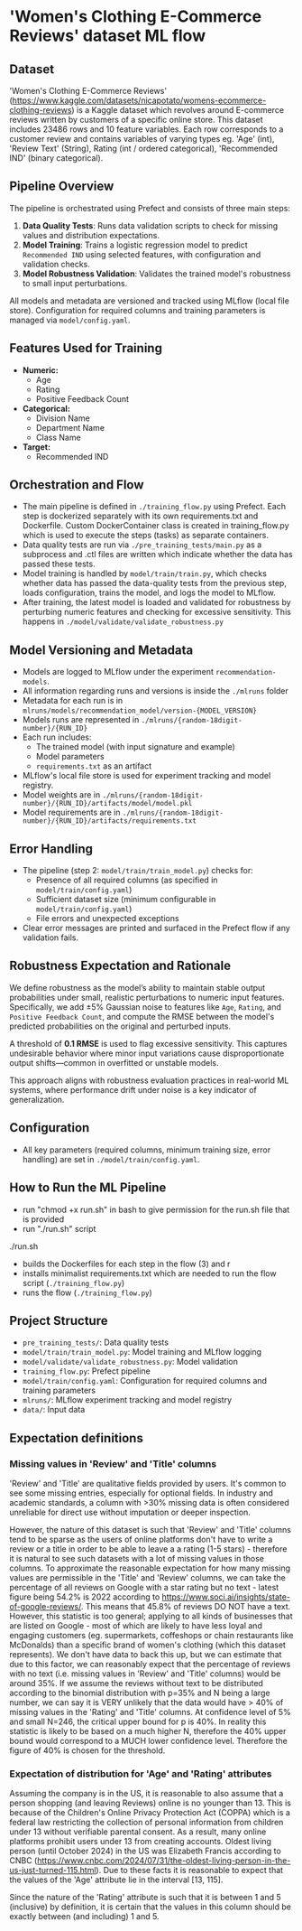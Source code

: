 # 'Women's Clothing E-Commerce Reviews' dataset ML flow

## Dataset 
'Women's Clothing E-Commerce Reviews' (https://www.kaggle.com/datasets/nicapotato/womens-ecommerce-clothing-reviews) is a Kaggle dataset which revolves around E-commerce reviews written by customers of a specific online store. This dataset includes 23486 rows and 10 feature variables. Each row corresponds to a customer review and contains variables of varying types eg. 'Age' (int), 'Review Text' (String), Rating (int / ordered categorical), 'Recommended IND' (binary categorical).

## Pipeline Overview

The pipeline is orchestrated using Prefect and consists of three main steps:
1. **Data Quality Tests**: Runs data validation scripts to check for missing values and distribution expectations.
2. **Model Training**: Trains a logistic regression model to predict `Recommended IND` using selected features, with configuration and validation checks.
3. **Model Robustness Validation**: Validates the trained model's robustness to small input perturbations.

All models and metadata are versioned and tracked using MLflow (local file store). Configuration for required columns and training parameters is managed via `model/config.yaml`.

## Features Used for Training
- **Numeric:**
  - Age
  - Rating
  - Positive Feedback Count
- **Categorical:**
  - Division Name
  - Department Name
  - Class Name
- **Target:**
  - Recommended IND

## Orchestration and Flow
- The main pipeline is defined in `./training_flow.py` using Prefect. Each step is dockerized separately with its own requirements.txt and Dockerfile. Custom DockerContainer class is created in training_flow.py which is used to execute the steps (tasks) as separate containers.
- Data quality tests are run via `./pre_training_tests/main.py` as a subprocess and .ctl files are written which indicate whether the data has passed these tests.
- Model training is handled by `model/train/train.py`, which checks whether data has passed the data-quality tests from the previous step, loads configuration, trains the model, and logs the model to MLflow.
- After training, the latest model is loaded and validated for robustness by perturbing numeric features and checking for excessive sensitivity. This happens in `./model/validate/validate_robustness.py`

## Model Versioning and Metadata
- Models are logged to MLflow under the experiment `recommendation-models`.
- All information regarding runs and versions is inside the `./mlruns` folder
- Metadata for each run is in `mlruns/models/recommendation_model/version-{MODEL_VERSION}`
- Models runs are represented in `./mlruns/{random-18digit-number}/{RUN_ID}`
- Each run includes:
  - The trained model (with input signature and example)
  - Model parameters
  - `requirements.txt` as an artifact
- MLflow's local file store is used for experiment tracking and model registry.
- Model weights are in `./mlruns/{random-18digit-number}/{RUN_ID}/artifacts/model/model.pkl`
- Model requirements are in `./mlruns/{random-18digit-number}/{RUN_ID}/artifacts/requirements.txt`

## Error Handling
- The pipeline (step 2: `model/train/train_model.py`) checks for:
  - Presence of all required columns (as specified in `model/train/config.yaml`)
  - Sufficient dataset size (minimum configurable in `model/train/config.yaml`)
  - File errors and unexpected exceptions
- Clear error messages are printed and surfaced in the Prefect flow if any validation fails.

## Robustness Expectation and Rationale

We define robustness as the model’s ability to maintain stable output probabilities under small, realistic perturbations to numeric input features. Specifically, we add ±5% Gaussian noise to features like `Age`, `Rating`, and `Positive Feedback Count`, and compute the RMSE between the model's predicted probabilities on the original and perturbed inputs.

A threshold of **0.1 RMSE** is used to flag excessive sensitivity. This captures undesirable behavior where minor input variations cause disproportionate output shifts—common in overfitted or unstable models.

This approach aligns with robustness evaluation practices in real-world ML systems, where performance drift under noise is a key indicator of generalization.


## Configuration
- All key parameters (required columns, minimum training size, error handling) are set in `./model/train/config.yaml`.

## How to Run the ML Pipeline
- run "chmod +x run.sh" in bash to give permission for the run.sh file that is provided
- run "./run.sh" script

./run.sh
- builds the Dockerfiles for each step in the flow (3) and r
- installs minimalist requirements.txt which are needed to run the flow script (`./training_flow.py`)
- runs the flow (`./training_flow.py`)


## Project Structure
- `pre_training_tests/`: Data quality tests
- `model/train/train_model.py`: Model training and MLflow logging
- `model/validate/validate_robustness.py`: Model validation
- `training_flow.py`: Prefect pipeline
- `model/train/config.yaml`: Configuration for required columns and training parameters
- `mlruns/`: MLflow experiment tracking and model registry
- `data/`: Input data


## Expectation definitions

### Missing values in 'Review' and 'Title' columns
'Review' and 'Title' are qualitative fields provided by users. It's common to see some missing entries, especially for optional fields. In industry and academic standards, a column with >30% missing data is often considered unreliable for direct use without imputation or deeper inspection.

However, the nature of this dataset is such that 'Review' and 'Title' columns tend to be sparse as the users of online platforms don't have to write a review or a title in order to be able to leave a a rating (1-5 stars) - therefore it is natural to see such datasets with a lot of missing values in those columns. To approximate the reasonable expectation for how many missing values are permissible in the 'Title' and 'Review' columns, we can take the percentage of all reviews on Google with a star rating but no text - latest figure being 54.2% is 2022 according to https://www.soci.ai/insights/state-of-google-reviews/. This means that 45.8% of reviews DO NOT have a text. However, this statistic is too general; applying to all kinds of businesses that are listed on Google - most of which are likely to have less loyal and engaging customers (eg. supermarkets, coffeshops or chain restaurants like McDonalds) than a specific brand of women's clothing (which this dataset represents). We don't have data to back this up, but we can estimate that due to this factor, we can reasonably expect that the percentage of reviews with no text (i.e. missing values in 'Review' and 'Title' columns) would be around 35%. If we assume the reviews without text to be distributed according to the binomial distribution with p=35% and N being a large number, we can say it is VERY unlikely that the data would have > 40% of missing values in the 'Rating' and 'Title' columns. At confidence level of 5% and small N=246, the critical upper bound for p is 40%. In reality this statistic is likely to be based on a much higher N, therefore the 40% upper bound would correspond to a MUCH lower confidence level. Therefore the figure of 40% is chosen for the threshold.

### Expectation of distribution for 'Age' and 'Rating' attributes

Assuming the company is in the US, it is reasonable to also assume that a person shopping (and leaving Reviews) online is no younger than 13. This is because of the Children's Online Privacy Protection Act (COPPA) which is a federal law restricting the collection of personal information from children under 13 without verifiable parental consent. As a result, many online platforms prohibit users under 13 from creating accounts. Oldest living person (until October 2024) in the US was Elizabeth Francis according to CNBC (https://www.cnbc.com/2024/07/31/the-oldest-living-person-in-the-us-just-turned-115.html). Due to these facts it is reasonable to expect that the values of the 'Age' attribute lie in the interval [13, 115].

Since the nature of the 'Rating' attribute is such that it is between 1 and 5 (inclusive) by definition, it is certain that the values in this column should be exactly between (and including) 1 and 5.

